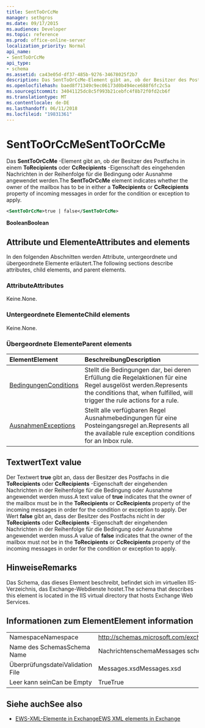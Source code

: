 ```yaml
---
title: SentToOrCcMe
manager: sethgros
ms.date: 09/17/2015
ms.audience: Developer
ms.topic: reference
ms.prod: office-online-server
localization_priority: Normal
api_name:
- SentToOrCcMe
api_type:
- schema
ms.assetid: ca43e05d-df37-485b-9276-34678025f2b7
description: Das SentToOrCcMe-Element gibt an, ob der Besitzer des Postfachs in einem ToRecipients oder CcRecipients-Eigenschaft des eingehenden Nachrichten in der Reihenfolge für die Bedingung oder Ausnahme angewendet werden.
ms.openlocfilehash: baed8f71349c9ec06173d0b494ece688f6fc2c5a
ms.sourcegitcommit: 34041125dc8c5f993b21cebfc4f8b72f0fd2cb6f
ms.translationtype: MT
ms.contentlocale: de-DE
ms.lasthandoff: 06/11/2018
ms.locfileid: "19831361"
---
```

# <a name="senttoorccme"></a><span data-ttu-id="7ee9e-103">SentToOrCcMe</span><span class="sxs-lookup"><span data-stu-id="7ee9e-103">SentToOrCcMe</span></span>

<span data-ttu-id="7ee9e-104">Das **SentToOrCcMe** -Element gibt an, ob der Besitzer des Postfachs in einem **ToRecipients** oder **CcRecipients** -Eigenschaft des eingehenden Nachrichten in der Reihenfolge für die Bedingung oder Ausnahme angewendet werden.</span><span class="sxs-lookup"><span data-stu-id="7ee9e-104">The **SentToOrCcMe** element indicates whether the owner of the mailbox has to be in either a **ToRecipients** or **CcRecipients** property of incoming messages in order for the condition or exception to apply.</span></span> 
  
```XML
<SentToOrCcMe>true | false</SentToOrCcMe>
```

 <span data-ttu-id="7ee9e-105">**Boolean**</span><span class="sxs-lookup"><span data-stu-id="7ee9e-105">**Boolean**</span></span>
## <a name="attributes-and-elements"></a><span data-ttu-id="7ee9e-106">Attribute und Elemente</span><span class="sxs-lookup"><span data-stu-id="7ee9e-106">Attributes and elements</span></span>

<span data-ttu-id="7ee9e-107">In den folgenden Abschnitten werden Attribute, untergeordnete und übergeordnete Elemente erläutert.</span><span class="sxs-lookup"><span data-stu-id="7ee9e-107">The following sections describe attributes, child elements, and parent elements.</span></span>
  
### <a name="attributes"></a><span data-ttu-id="7ee9e-108">Attribute</span><span class="sxs-lookup"><span data-stu-id="7ee9e-108">Attributes</span></span>

<span data-ttu-id="7ee9e-109">Keine.</span><span class="sxs-lookup"><span data-stu-id="7ee9e-109">None.</span></span>
  
### <a name="child-elements"></a><span data-ttu-id="7ee9e-110">Untergeordnete Elemente</span><span class="sxs-lookup"><span data-stu-id="7ee9e-110">Child elements</span></span>

<span data-ttu-id="7ee9e-111">Keine.</span><span class="sxs-lookup"><span data-stu-id="7ee9e-111">None.</span></span>
  
### <a name="parent-elements"></a><span data-ttu-id="7ee9e-112">Übergeordnete Elemente</span><span class="sxs-lookup"><span data-stu-id="7ee9e-112">Parent elements</span></span>

|<span data-ttu-id="7ee9e-113">**Element**</span><span class="sxs-lookup"><span data-stu-id="7ee9e-113">**Element**</span></span>|<span data-ttu-id="7ee9e-114">**Beschreibung**</span><span class="sxs-lookup"><span data-stu-id="7ee9e-114">**Description**</span></span>|
|:-----|:-----|
|[<span data-ttu-id="7ee9e-115">Bedingungen</span><span class="sxs-lookup"><span data-stu-id="7ee9e-115">Conditions</span></span>](conditions.md) <br/> |<span data-ttu-id="7ee9e-116">Stellt die Bedingungen dar, bei deren Erfüllung die Regelaktionen für eine Regel ausgelöst werden.</span><span class="sxs-lookup"><span data-stu-id="7ee9e-116">Represents the conditions that, when fulfilled, will trigger the rule actions for a rule.</span></span>  <br/> |
|[<span data-ttu-id="7ee9e-117">Ausnahmen</span><span class="sxs-lookup"><span data-stu-id="7ee9e-117">Exceptions</span></span>](exceptions.md) <br/> |<span data-ttu-id="7ee9e-118">Stellt alle verfügbaren Regel Ausnahmebedingungen für eine Posteingangsregel an.</span><span class="sxs-lookup"><span data-stu-id="7ee9e-118">Represents all the available rule exception conditions for an Inbox rule.</span></span>  <br/> |
   
## <a name="text-value"></a><span data-ttu-id="7ee9e-119">Textwert</span><span class="sxs-lookup"><span data-stu-id="7ee9e-119">Text value</span></span>

<span data-ttu-id="7ee9e-120">Der Textwert **true** gibt an, dass der Besitzer des Postfachs in die **ToRecipients** oder **CcRecipients** -Eigenschaft der eingehenden Nachrichten in der Reihenfolge für die Bedingung oder Ausnahme angewendet werden muss.</span><span class="sxs-lookup"><span data-stu-id="7ee9e-120">A text value of **true** indicates that the owner of the mailbox must be in the **ToRecipients** or **CcRecipients** property of the incoming messages in order for the condition or exception to apply.</span></span> <span data-ttu-id="7ee9e-121">Der Wert **false** gibt an, dass der Besitzer des Postfachs nicht in der **ToRecipients** oder **CcRecipients** -Eigenschaft der eingehenden Nachrichten in der Reihenfolge für die Bedingung oder Ausnahme angewendet werden muss.</span><span class="sxs-lookup"><span data-stu-id="7ee9e-121">A value of **false** indicates that the owner of the mailbox must not be in the **ToRecipients** or **CcRecipients** property of the incoming messages in order for the condition or exception to apply.</span></span> 
  
## <a name="remarks"></a><span data-ttu-id="7ee9e-122">Hinweise</span><span class="sxs-lookup"><span data-stu-id="7ee9e-122">Remarks</span></span>

<span data-ttu-id="7ee9e-123">Das Schema, das dieses Element beschreibt, befindet sich im virtuellen IIS-Verzeichnis, das Exchange-Webdienste hostet.</span><span class="sxs-lookup"><span data-stu-id="7ee9e-123">The schema that describes this element is located in the IIS virtual directory that hosts Exchange Web Services.</span></span>
  
## <a name="element-information"></a><span data-ttu-id="7ee9e-124">Informationen zum Element</span><span class="sxs-lookup"><span data-stu-id="7ee9e-124">Element information</span></span>

|||
|:-----|:-----|
|<span data-ttu-id="7ee9e-125">Namespace</span><span class="sxs-lookup"><span data-stu-id="7ee9e-125">Namespace</span></span>  <br/> |http://schemas.microsoft.com/exchange/services/2006/messages  <br/> |
|<span data-ttu-id="7ee9e-126">Name des Schemas</span><span class="sxs-lookup"><span data-stu-id="7ee9e-126">Schema Name</span></span>  <br/> |<span data-ttu-id="7ee9e-127">Nachrichtenschema</span><span class="sxs-lookup"><span data-stu-id="7ee9e-127">Messages schema</span></span>  <br/> |
|<span data-ttu-id="7ee9e-128">Überprüfungsdatei</span><span class="sxs-lookup"><span data-stu-id="7ee9e-128">Validation File</span></span>  <br/> |<span data-ttu-id="7ee9e-129">Messages.xsd</span><span class="sxs-lookup"><span data-stu-id="7ee9e-129">Messages.xsd</span></span>  <br/> |
|<span data-ttu-id="7ee9e-130">Leer kann sein</span><span class="sxs-lookup"><span data-stu-id="7ee9e-130">Can be Empty</span></span>  <br/> |<span data-ttu-id="7ee9e-131">True</span><span class="sxs-lookup"><span data-stu-id="7ee9e-131">True</span></span>  <br/> |
   
## <a name="see-also"></a><span data-ttu-id="7ee9e-132">Siehe auch</span><span class="sxs-lookup"><span data-stu-id="7ee9e-132">See also</span></span>



- [<span data-ttu-id="7ee9e-133">EWS-XML-Elemente in Exchange</span><span class="sxs-lookup"><span data-stu-id="7ee9e-133">EWS XML elements in Exchange</span></span>](ews-xml-elements-in-exchange.md)

